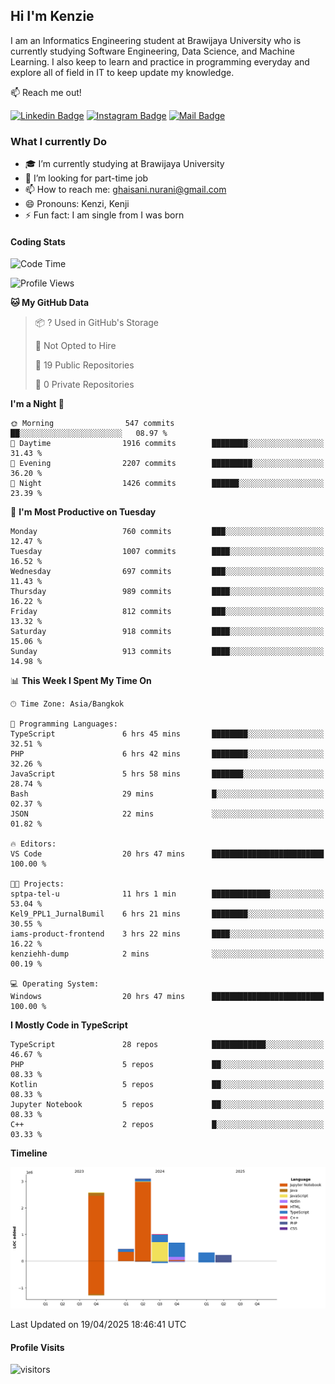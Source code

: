 ## Hi I'm Kenzie


I am an Informatics Engineering student at Brawijaya University who is currently studying Software Engineering, Data Science, and Machine Learning. I also keep to learn and practice in programming everyday and explore all of field in IT to keep update my knowledge.

:mailbox: Reach me out!

[![Linkedin Badge](https://img.shields.io/badge/-Kenzie_Taqiyassar-0e76a8?style=flat&labelColor=0e76a8&logo=linkedin&logoColor=white)](https://www.linkedin.com/in/kenzie-taqiyassar-37458b1aa/) 
[![Instagram Badge](https://img.shields.io/badge/-@__kenziehh_-e84393?style=flat&labelColor=e84393&logo=instagram&logoColor=white)](https://www.instagram.com/_kenziehh/) 
[![Mail Badge](https://img.shields.io/badge/-ghaisani.nurani-c0392b?style=flat&labelColor=c0392b&logo=gmail&logoColor=white)](mailto:ghaisani.nurani@gmail.com)

### What I currently Do

- 🎓 I’m currently studying at Brawijaya University
- 💼 I’m looking for part-time job
- 📫 How to reach me: ghaisani.nurani@gmail.com
- 😄 Pronouns: Kenzi, Kenji
- ⚡ Fun fact: I am single from I was born

#### Coding Stats
<!--START_SECTION:waka-->
![Code Time](http://img.shields.io/badge/Code%20Time-1%2C201%20hrs%201%20min-blue)

![Profile Views](http://img.shields.io/badge/Profile%20Views-0-blue)

**🐱 My GitHub Data** 

> 📦 ? Used in GitHub's Storage 
 > 
> 🚫 Not Opted to Hire
 > 
> 📜 19 Public Repositories 
 > 
> 🔑 0 Private Repositories 
 > 
**I'm a Night 🦉** 

```text
🌞 Morning                547 commits         ██░░░░░░░░░░░░░░░░░░░░░░░   08.97 % 
🌆 Daytime                1916 commits        ████████░░░░░░░░░░░░░░░░░   31.43 % 
🌃 Evening                2207 commits        █████████░░░░░░░░░░░░░░░░   36.20 % 
🌙 Night                  1426 commits        ██████░░░░░░░░░░░░░░░░░░░   23.39 % 
```
📅 **I'm Most Productive on Tuesday** 

```text
Monday                   760 commits         ███░░░░░░░░░░░░░░░░░░░░░░   12.47 % 
Tuesday                  1007 commits        ████░░░░░░░░░░░░░░░░░░░░░   16.52 % 
Wednesday                697 commits         ███░░░░░░░░░░░░░░░░░░░░░░   11.43 % 
Thursday                 989 commits         ████░░░░░░░░░░░░░░░░░░░░░   16.22 % 
Friday                   812 commits         ███░░░░░░░░░░░░░░░░░░░░░░   13.32 % 
Saturday                 918 commits         ████░░░░░░░░░░░░░░░░░░░░░   15.06 % 
Sunday                   913 commits         ████░░░░░░░░░░░░░░░░░░░░░   14.98 % 
```


📊 **This Week I Spent My Time On** 

```text
🕑︎ Time Zone: Asia/Bangkok

💬 Programming Languages: 
TypeScript               6 hrs 45 mins       ████████░░░░░░░░░░░░░░░░░   32.51 % 
PHP                      6 hrs 42 mins       ████████░░░░░░░░░░░░░░░░░   32.26 % 
JavaScript               5 hrs 58 mins       ███████░░░░░░░░░░░░░░░░░░   28.74 % 
Bash                     29 mins             █░░░░░░░░░░░░░░░░░░░░░░░░   02.37 % 
JSON                     22 mins             ░░░░░░░░░░░░░░░░░░░░░░░░░   01.82 % 

🔥 Editors: 
VS Code                  20 hrs 47 mins      █████████████████████████   100.00 % 

🐱‍💻 Projects: 
sptpa-tel-u              11 hrs 1 min        █████████████░░░░░░░░░░░░   53.04 % 
Kel9_PPL1_JurnalBumil    6 hrs 21 mins       ████████░░░░░░░░░░░░░░░░░   30.55 % 
iams-product-frontend    3 hrs 22 mins       ████░░░░░░░░░░░░░░░░░░░░░   16.22 % 
kenziehh-dump            2 mins              ░░░░░░░░░░░░░░░░░░░░░░░░░   00.19 % 

💻 Operating System: 
Windows                  20 hrs 47 mins      █████████████████████████   100.00 % 
```

**I Mostly Code in TypeScript** 

```text
TypeScript               28 repos            ████████████░░░░░░░░░░░░░   46.67 % 
PHP                      5 repos             ██░░░░░░░░░░░░░░░░░░░░░░░   08.33 % 
Kotlin                   5 repos             ██░░░░░░░░░░░░░░░░░░░░░░░   08.33 % 
Jupyter Notebook         5 repos             ██░░░░░░░░░░░░░░░░░░░░░░░   08.33 % 
C++                      2 repos             █░░░░░░░░░░░░░░░░░░░░░░░░   03.33 % 
```



**Timeline**

![Lines of Code chart](https://raw.githubusercontent.com/kenziehh/kenziehh/master/assets/bar_graph.png)


 Last Updated on 19/04/2025 18:46:41 UTC
<!--END_SECTION:waka-->


#### Profile Visits

![visitors](https://visitor-badge.glitch.me/badge?page_id=kenziehh.kenziehh)





